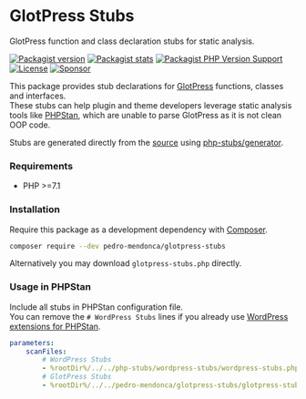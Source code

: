 # GlotPress Stubs

GlotPress function and class declaration stubs for static analysis. 

[![Packagist version](https://img.shields.io/packagist/v/pedro-mendonca/glotpress-stubs?label=Packagist)](https://packagist.org/packages/pedro-mendonca/glotpress-stubs)
[![Packagist stats](https://img.shields.io/packagist/dt/pedro-mendonca/glotpress-stubs?label=Downloads)](https://packagist.org/packages/pedro-mendonca/glotpress-stubs/stats)
[![Packagist PHP Version Support](https://img.shields.io/packagist/php-v/pedro-mendonca/glotpress-stubs?label=PHP&logo=PHP&logoColor=white)](https://packagist.org/packages/pedro-mendonca/glotpress-stubs)
[![License](https://img.shields.io/github/license/pedro-mendonca/glotpress-stubs?label=License)](https://github.com/pedro-mendonca/glotpress-stubs/blob/main/LICENSE)
[![Sponsor](https://img.shields.io/badge/GitHub-🤍%20Sponsor-ea4aaa?logo=github)](https://github.com/sponsors/pedro-mendonca)

This package provides stub declarations for [GlotPress](https://glotpress.blog) functions, classes and interfaces.  
These stubs can help plugin and theme developers leverage static analysis tools like [PHPStan](https://github.com/phpstan/phpstan), which are unable to parse GlotPress as it is not clean OOP code.  

Stubs are generated directly from the [source](https://github.com/GlotPress/GlotPress-WP) using [php-stubs/generator](https://github.com/php-stubs/generator).

### Requirements

- PHP >=7.1

### Installation

Require this package as a development dependency with [Composer](https://getcomposer.org).

```bash
composer require --dev pedro-mendonca/glotpress-stubs
```

Alternatively you may download `glotpress-stubs.php` directly.

### Usage in PHPStan

Include all stubs in PHPStan configuration file.  
You can remove the `# WordPress Stubs` lines if you already use [WordPress extensions for PHPStan](https://github.com/szepeviktor/phpstan-wordpress).  

```yaml
parameters:
    scanFiles:
        # WordPress Stubs
        - %rootDir%/../../php-stubs/wordpress-stubs/wordpress-stubs.php
        # GlotPress Stubs
        - %rootDir%/../../pedro-mendonca/glotpress-stubs/glotpress-stubs.php
```

